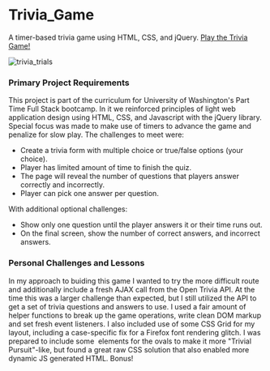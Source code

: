 # Trivia_Game
A timer-based trivia game using HTML, CSS, and jQuery. [Play the Trivia Game!](https://futurethang.github.io/Trivia_Game/)

![trivia_trials](https://user-images.githubusercontent.com/17099707/45702793-91db7f00-bb27-11e8-86fa-2e71b0ea881b.png)

### Primary Project Requirements

This project is part of the curriculum for University of Washington's Part Time Full Stack bootcamp. In it we reinforced principles of light web application design using HTML, CSS, and Javascript with the jQuery library. Special focus was made to make use of timers to advance the game and penalize for slow play. The challenges to meet were: 

* Create a trivia form with multiple choice or true/false options (your choice).
* Player has limited amount of time to finish the quiz. 
* The page will reveal the number of questions that players answer correctly and incorrectly.
* Player can pick one answer per question.

With additional optional challenges:

* Show only one question until the player answers it or their time runs out.
* On the final screen, show the number of correct answers, and incorrect answers.

### Personal Challenges and Lessons

In my approach to buiding this game I wanted to try the more difficult route and additionally include a fresh AJAX call from the Open Trivia API. At the time this was a larger challenge than expected, but I still utilized the API to get a set of trivia questions and answers to use. I used a fair amount of helper functions to break up the game operations, write clean DOM markup and set fresh event listeners. I also included use of some CSS Grid for my layout, including a case-specific fix for a Firefox font rendering glitch. I was prepared to include some <img> elements for the ovals to make it more "Trivial Pursuit"-like, but found a great raw CSS solution that also enabled more dynamic JS generated HTML. Bonus!

